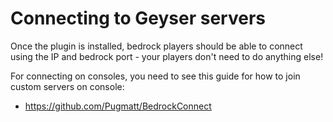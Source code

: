 # Connecting to Geyser servers

Once the plugin is installed, bedrock players should be able to connect using
the IP and bedrock port - your players don't need to do anything else!

For connecting on consoles, you need to see this guide for how to join custom
servers on console:
- <https://github.com/Pugmatt/BedrockConnect>

